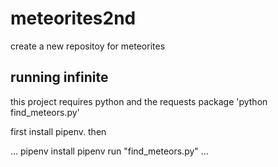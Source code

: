 # meteorites2nd
create a new repositoy for meteorites
## running infinite
this project requires python and the requests package
'python find_meteors.py'

first install pipenv. then

...
pipenv install
pipenv run "find_meteors.py"
...

